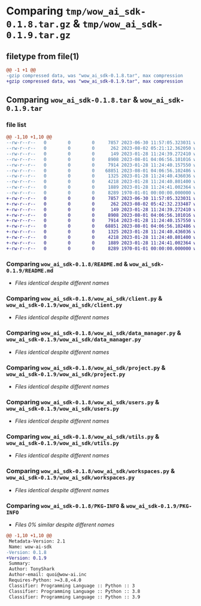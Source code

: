 # Comparing `tmp/wow_ai_sdk-0.1.8.tar.gz` & `tmp/wow_ai_sdk-0.1.9.tar.gz`

## filetype from file(1)

```diff
@@ -1 +1 @@
-gzip compressed data, was "wow_ai_sdk-0.1.8.tar", max compression
+gzip compressed data, was "wow_ai_sdk-0.1.9.tar", max compression
```

## Comparing `wow_ai_sdk-0.1.8.tar` & `wow_ai_sdk-0.1.9.tar`

### file list

```diff
@@ -1,10 +1,10 @@
--rw-r--r--   0        0        0     7857 2023-06-30 11:57:05.323031 wow_ai_sdk-0.1.8/README.md
--rw-r--r--   0        0        0      262 2023-08-02 05:21:12.362050 wow_ai_sdk-0.1.8/pyproject.toml
--rw-r--r--   0        0        0      149 2023-01-28 11:24:39.272410 wow_ai_sdk-0.1.8/wow_ai_sdk/__init__.py
--rw-r--r--   0        0        0     8908 2023-08-01 04:06:56.101016 wow_ai_sdk-0.1.8/wow_ai_sdk/client.py
--rw-r--r--   0        0        0     7914 2023-01-28 11:24:40.157550 wow_ai_sdk-0.1.8/wow_ai_sdk/data_manager.py
--rw-r--r--   0        0        0    68851 2023-08-01 04:06:56.102486 wow_ai_sdk-0.1.8/wow_ai_sdk/project.py
--rw-r--r--   0        0        0     1325 2023-01-28 11:24:40.436036 wow_ai_sdk-0.1.8/wow_ai_sdk/users.py
--rw-r--r--   0        0        0     4218 2023-01-28 11:24:40.801400 wow_ai_sdk-0.1.8/wow_ai_sdk/utils.py
--rw-r--r--   0        0        0     1889 2023-01-28 11:24:41.002364 wow_ai_sdk-0.1.8/wow_ai_sdk/workspaces.py
--rw-r--r--   0        0        0     8289 1970-01-01 00:00:00.000000 wow_ai_sdk-0.1.8/PKG-INFO
+-rw-r--r--   0        0        0     7857 2023-06-30 11:57:05.323031 wow_ai_sdk-0.1.9/README.md
+-rw-r--r--   0        0        0      262 2023-08-02 05:42:32.233487 wow_ai_sdk-0.1.9/pyproject.toml
+-rw-r--r--   0        0        0      149 2023-01-28 11:24:39.272410 wow_ai_sdk-0.1.9/wow_ai_sdk/__init__.py
+-rw-r--r--   0        0        0     8908 2023-08-01 04:06:56.101016 wow_ai_sdk-0.1.9/wow_ai_sdk/client.py
+-rw-r--r--   0        0        0     7914 2023-01-28 11:24:40.157550 wow_ai_sdk-0.1.9/wow_ai_sdk/data_manager.py
+-rw-r--r--   0        0        0    68851 2023-08-01 04:06:56.102486 wow_ai_sdk-0.1.9/wow_ai_sdk/project.py
+-rw-r--r--   0        0        0     1325 2023-01-28 11:24:40.436036 wow_ai_sdk-0.1.9/wow_ai_sdk/users.py
+-rw-r--r--   0        0        0     4218 2023-01-28 11:24:40.801400 wow_ai_sdk-0.1.9/wow_ai_sdk/utils.py
+-rw-r--r--   0        0        0     1889 2023-01-28 11:24:41.002364 wow_ai_sdk-0.1.9/wow_ai_sdk/workspaces.py
+-rw-r--r--   0        0        0     8289 1970-01-01 00:00:00.000000 wow_ai_sdk-0.1.9/PKG-INFO
```

### Comparing `wow_ai_sdk-0.1.8/README.md` & `wow_ai_sdk-0.1.9/README.md`

 * *Files identical despite different names*

### Comparing `wow_ai_sdk-0.1.8/wow_ai_sdk/client.py` & `wow_ai_sdk-0.1.9/wow_ai_sdk/client.py`

 * *Files identical despite different names*

### Comparing `wow_ai_sdk-0.1.8/wow_ai_sdk/data_manager.py` & `wow_ai_sdk-0.1.9/wow_ai_sdk/data_manager.py`

 * *Files identical despite different names*

### Comparing `wow_ai_sdk-0.1.8/wow_ai_sdk/project.py` & `wow_ai_sdk-0.1.9/wow_ai_sdk/project.py`

 * *Files identical despite different names*

### Comparing `wow_ai_sdk-0.1.8/wow_ai_sdk/users.py` & `wow_ai_sdk-0.1.9/wow_ai_sdk/users.py`

 * *Files identical despite different names*

### Comparing `wow_ai_sdk-0.1.8/wow_ai_sdk/utils.py` & `wow_ai_sdk-0.1.9/wow_ai_sdk/utils.py`

 * *Files identical despite different names*

### Comparing `wow_ai_sdk-0.1.8/wow_ai_sdk/workspaces.py` & `wow_ai_sdk-0.1.9/wow_ai_sdk/workspaces.py`

 * *Files identical despite different names*

### Comparing `wow_ai_sdk-0.1.8/PKG-INFO` & `wow_ai_sdk-0.1.9/PKG-INFO`

 * *Files 0% similar despite different names*

```diff
@@ -1,10 +1,10 @@
 Metadata-Version: 2.1
 Name: wow-ai-sdk
-Version: 0.1.8
+Version: 0.1.9
 Summary: 
 Author: TonyShark
 Author-email: quoi@wow-ai.inc
 Requires-Python: >=3.8,<4.0
 Classifier: Programming Language :: Python :: 3
 Classifier: Programming Language :: Python :: 3.8
 Classifier: Programming Language :: Python :: 3.9
```

